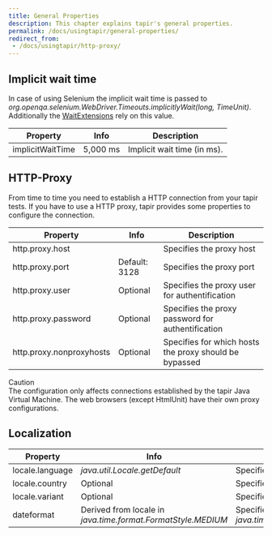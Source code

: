 ```yaml
---
title: General Properties
description: This chapter explains tapir's general properties.
permalink: /docs/usingtapir/general-properties/
redirect_from:
 - /docs/usingtapir/http-proxy/
---
```


## Implicit wait time

In case of using Selenium the implicit wait time is passed to *org.openqa.selenium.WebDriver.Timeouts.implicitlyWait(long, TimeUnit)*. Additionally the [WaitExtensions](https://www.javadoc.io/page/de.bmiag.tapir/tapir/latest/de/bmiag/tapir/util/extensions/WaitExtensions.html) rely on this value.

| Property | Info | Description |
|--------------------------|---------------|--------------------------------------------------------|
| implicitWaitTime | 5,000 ms  | Implicit wait time (in ms). |

## HTTP-Proxy
From time to time you need to establish a HTTP connection from your tapir tests. If you have to use a HTTP proxy, tapir provides some properties to configure the connection.

| Property | Info | Description |
|--------------------------|---------------|--------------------------------------------------------|
| http.proxy.host |  | Specifies the proxy host |
| http.proxy.port | Default: 3128 | Specifies the proxy port |
| http.proxy.user | Optional | Specifies the proxy user for authentification |
| http.proxy.password | Optional | Specifies the proxy password for authentification |
| http.proxy.nonproxyhosts | Optional | Specifies for which hosts the proxy should be bypassed |

<div class="panel panel-warning">
  <div class="panel-heading">
    <div class="panel-title"><span class="fas fa-exclamation-circle"></span> Caution</div>
  </div>
  <div class="panel-body">
  The configuration only affects connections established by the tapir Java Virtual Machine. The web browsers (except HtmlUnit) have their own proxy configurations.
  </div>
</div>

## Localization

| Property | Info | Description |
|--------------------------|---------------|--------------------------------------------------------|
| locale.language | *java.util.Locale.getDefault*  | Specifies the locale language |
| locale.country | Optional | Specifies the locale country |
| locale.variant | Optional | Specifies the locale variant |
| dateformat | Derived from locale in *java.time.format.FormatStyle.MEDIUM* | Specifies the date format pattern following *java.time.format.DateTimeFormatter.ofPattern(String)* |
